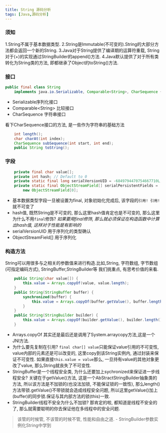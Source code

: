 ```yaml
---
title: String 源码分析
tags: [Java,源码分析]
---
```


### 须知

1.String不属于基本数据类型.
2.String是Immutable(不可变的).String的大部分方法都会返回一个新的String.
3.Java对于String提供了编译期的运算符重载, String对于(+)的实现通过StringBuilder的append()方法.
4.Java默认提供了对于所有类转化为String类的方法, 即都继承了Object的toString()方法.

### 接口
```java
public final class String
    implements java.io.Serializable, Comparable<String>, CharSequence {
```

- Serializable序列化接口
- Comparable\<String> 比较接口
- CharSequence 字符串接口

看下CharSequence接口的方法, 是一些作为字符串的基础方法

```java
    int length();
    char charAt(int index);
    CharSequence subSequence(int start, int end);
    public String toString();
```
### 字段

```java
    private final char value[];
    private int hash; // Default to 0
    private static final long serialVersionUID = -6849794470754667710L;
    private static final ObjectStreamField[] serialPersistentFields =
        new ObjectStreamField[0];
```
- 基本数据类型字段一旦被设置为final, 对象初始化完成后, 该字段的`引用! 引用!`就不可变了
- hash值, 既然String是不可变的, 那么这里hash值肯定也是不可变的, 那么这里为什么不用`final`修饰? *如果要用final修饰, 那么就必须保证在构造函数中计算出hash值, 这样对于性能是有影响的*
- serialVersionUID 用于序列化的类型确认
- ObjectStreamField[] 用于序列化

### 构造方法
String可以用很多与之相关的参数值来进行构造.比如,String, 字符数组, 字节数组(可指定编码方式), StringBuffer,StringBuilder等
我们挑重点, 有思考价值的来看.
```java
    public String(char value[]) {
        this.value = Arrays.copyOf(value, value.length);
    }
    public String(StringBuffer buffer) {
        synchronized(buffer) {
            this.value = Arrays.copyOf(buffer.getValue(), buffer.length());
        }
    }
    public String(StringBuilder builder) {
        this.value = Arrays.copyOf(builder.getValue(), builder.length());
    }
```
- Arrays.copyOf 其实还是最后还是调用了System.arraycopy方法,这是一个JNI方法.
- 为什么要先复制在引用? `final char[] value`只能保证value引用的不可变性, value内部的元素还是可以改变的, 这里copy到该String实例内, 通过封装来保证不可变性.
	如果直接`this.value = value`那么, 一旦持有value的其他对象更改了value, 那么String就丧失了不可变性.
- StringBuffer是一个线程安全类, 为什么还要加上sychronized来保证进一步线程安全? 关键在于getValue()方法, 这是一个AbStractStringBuilder抽象类的方法, 所以该方法是不加锁的(也没法加锁, 不能保证锁的一致性), 那么length()方法带锁.getValue()不带锁就会造成线程安全问题, 所以这里getValue()加上(buffer)的同步锁.保证与其内部方法的锁(this)一致.
- StringBuilder线程不安全为什么不加锁? 那肯定的啦, 都知道是线程不安全的了, 那么就需要聪明的你去保证他在多线程中的安全问题. 

>该管的时候管, 不该管的时候不管, 性能和自由之道. - StringBuilder参数实例化String中学到

